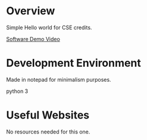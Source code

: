 # Overview

Simple Hello world for CSE credits. 

[Software Demo Video](http://youtube.link.goes.here)

# Development Environment

Made in notepad for minimalism purposes. 

python 3

# Useful Websites

No resources needed for this one. 